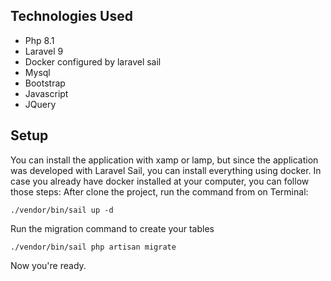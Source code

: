 ## Technologies Used
- Php 8.1
- Laravel 9
- Docker configured by laravel sail
- Mysql
- Bootstrap
- Javascript
- JQuery


## Setup
You can install the application with xamp or lamp, but since the application was developed with Laravel Sail, you can install everything using docker. 
In case you already have docker installed at your computer, you can follow those steps: 
After clone the project, run the command from on Terminal:

    ./vendor/bin/sail up -d

Run the migration command to create your tables

    ./vendor/bin/sail php artisan migrate

Now you're ready.
